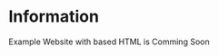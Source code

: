 # Information

<div class="main" id="information">
  Example Website with based HTML is Comming Soon
</div>
